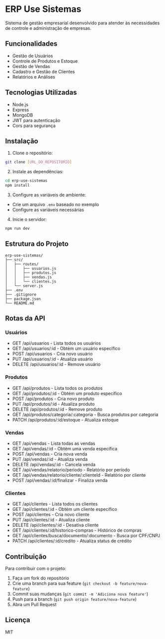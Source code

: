 # ERP Use Sistemas

Sistema de gestão empresarial desenvolvido para atender às necessidades de controle e administração de empresas.

## Funcionalidades

- Gestão de Usuários
- Controle de Produtos e Estoque
- Gestão de Vendas
- Cadastro e Gestão de Clientes
- Relatórios e Análises

## Tecnologias Utilizadas

- Node.js
- Express
- MongoDB
- JWT para autenticação
- Cors para segurança

## Instalação

1. Clone o repositório:
```bash
git clone [URL_DO_REPOSITÓRIO]
```

2. Instale as dependências:
```bash
cd erp-use-sistemas
npm install
```

3. Configure as variáveis de ambiente:
- Crie um arquivo `.env` baseado no exemplo
- Configure as variáveis necessárias

4. Inicie o servidor:
```bash
npm run dev
```

## Estrutura do Projeto

```
erp-use-sistemas/
├── src/
│   ├── routes/
│   │   ├── usuarios.js
│   │   ├── produtos.js
│   │   ├── vendas.js
│   │   └── clientes.js
│   └── server.js
├── .env
├── .gitignore
├── package.json
└── README.md
```

## Rotas da API

### Usuários
- GET /api/usuarios - Lista todos os usuários
- GET /api/usuarios/:id - Obtém um usuário específico
- POST /api/usuarios - Cria novo usuário
- PUT /api/usuarios/:id - Atualiza usuário
- DELETE /api/usuarios/:id - Remove usuário

### Produtos
- GET /api/produtos - Lista todos os produtos
- GET /api/produtos/:id - Obtém um produto específico
- POST /api/produtos - Cria novo produto
- PUT /api/produtos/:id - Atualiza produto
- DELETE /api/produtos/:id - Remove produto
- GET /api/produtos/categoria/:categoria - Busca produtos por categoria
- PATCH /api/produtos/:id/estoque - Atualiza estoque

### Vendas
- GET /api/vendas - Lista todas as vendas
- GET /api/vendas/:id - Obtém uma venda específica
- POST /api/vendas - Cria nova venda
- PUT /api/vendas/:id - Atualiza venda
- DELETE /api/vendas/:id - Cancela venda
- GET /api/vendas/relatorio/periodo - Relatório por período
- GET /api/vendas/relatorio/cliente/:clienteId - Relatório por cliente
- POST /api/vendas/:id/finalizar - Finaliza venda

### Clientes
- GET /api/clientes - Lista todos os clientes
- GET /api/clientes/:id - Obtém um cliente específico
- POST /api/clientes - Cria novo cliente
- PUT /api/clientes/:id - Atualiza cliente
- DELETE /api/clientes/:id - Desativa cliente
- GET /api/clientes/:id/historico-compras - Histórico de compras
- GET /api/clientes/busca/documento/:documento - Busca por CPF/CNPJ
- PATCH /api/clientes/:id/credito - Atualiza status de crédito

## Contribuição

Para contribuir com o projeto:
1. Faça um fork do repositório
2. Crie uma branch para sua feature (`git checkout -b feature/nova-feature`)
3. Commit suas mudanças (`git commit -m 'Adiciona nova feature'`)
4. Push para a branch (`git push origin feature/nova-feature`)
5. Abra um Pull Request

## Licença

MIT
